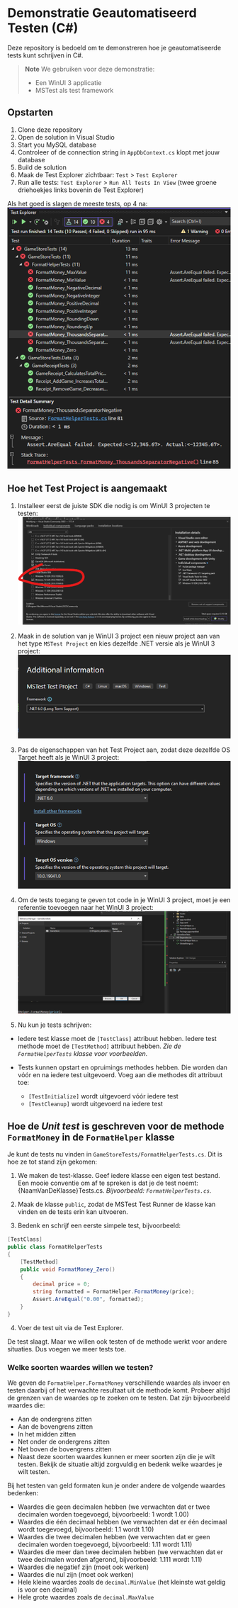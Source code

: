 # Demonstratie Geautomatiseerd Testen (C#)

Deze repository is bedoeld om te demonstreren hoe je geautomatiseerde tests kunt schrijven in C#.

> **Note**
> We gebruiken voor deze demonstratie:
> - Een WinUI 3 applicatie
> - MSTest als test framework

## Opstarten

1. Clone deze repository
2. Open de solution in Visual Studio
3. Start you MySQL database
4. Controleer of de connection string in `AppDbContext.cs` klopt met jouw database
5. Build de solution
6. Maak de Test Explorer zichtbaar: `Test` > `Test Explorer`
7. Run alle tests: `Test Explorer` > `Run All Tests In View` (twee groene driehoekjes links bovenin de Test Explorer)

Als het goed is slagen de meeste tests, op 4 na:
![Een overzicht van test resultaten waarbij er 4 niet slagen](./Docs/Eerste%20Test%20Resultaten.png)

## Hoe het Test Project is aangemaakt

1. Installeer eerst de juiste SDK die nodig is om WinUI 3 projecten te testen:
![image](./Docs/1%20Installeer%20de%20juiste%20SDK.png)

2. Maak in de solution van je WinUI 3 project een nieuw project aan van het type `MSTest Project` en kies dezelfde .NET versie als je WinUI 3 project:
![image](./Docs/2%20Maak%20een%20Test%20Project%20met%20de%20NET%206%20versie,%20want%20dat%20is%20compatible%20met%20WinUI3%20(ook%20net%206).png)

3. Pas de eigenschappen van het Test Project aan, zodat deze dezelfde OS Target heeft als je WinUI 3 project:
![image](./Docs/3%20Kies%20voor%20het%20Test%20Project%20dezelfde%20OS%20target%20als%20main%20project.png)

4. Om de tests toegang te geven tot code in je WinUI 3 project, moet je een referentie toevoegen naar het WinUI 3 project:
![image](./Docs/4%20Voeg%20een%20Reference%20aan%20het%20main%20project%20toe%20vanuit%20het%20test%20project.png)

5. Nu kun je tests schrijven:

  - Iedere test klasse moet de `[TestClass]` attribuut hebben. Iedere test methode moet de `[TestMethod]` attribuut hebben. *Zie de `FormatHelperTests` klasse voor voorbeelden.*

  - Tests kunnen opstart en opruimings methodes hebben. Die worden dan vóór en na iedere test uitgevoerd. Voeg aan die methodes dit attribuut toe:
    - `[TestInitialize]` wordt uitgevoerd vóór iedere test
    - `[TestCleanup]` wordt uitgevoerd na iedere test

## Hoe de *Unit test* is geschreven voor de methode `FormatMoney` in de `FormatHelper` klasse

Je kunt de tests nu vinden in `GameStoreTests/FormatHelperTests.cs`. Dit is hoe ze tot stand zijn gekomen:

1. We maken de test-klasse. Geef iedere klasse een eigen test bestand. Een mooie conventie om af te spreken is dat je de test noemt: {NaamVanDeKlasse}Tests.cs. *Bijvoorbeeld: `FormatHelperTests.cs`.*

2. Maak de klasse `public`, zodat de MSTest Test Runner de klasse kan vinden en de tests erin kan uitvoeren.

3. Bedenk en schrijf een eerste simpele test, bijvoorbeeld:
```csharp
[TestClass]
public class FormatHelperTests
{
    [TestMethod]
    public void FormatMoney_Zero()
    {
        decimal price = 0;
        string formatted = FormatHelper.FormatMoney(price);
        Assert.AreEqual("0.00", formatted);
    }
}
```

4. Voer de test uit via de Test Explorer.

De test slaagt. Maar we willen ook testen of de methode werkt voor andere situaties. Dus voegen we meer tests toe.

### Welke soorten waardes willen we testen?

We geven de `FormatHelper.FormatMoney` verschillende waardes als invoer en testen daarbij of het verwachte resultaat uit de methode komt. Probeer altijd de grenzen van de waardes op te zoeken om te testen. Dat zijn bijvoorbeeld waardes die:

- Aan de ondergrens zitten
- Aan de bovengrens zitten
- In het midden zitten
- Net onder de ondergrens zitten
- Net boven de bovengrens zitten
- Naast deze soorten waardes kunnen er meer soorten zijn die je wilt testen. Bekijk de situatie altijd zorgvuldig en bedenk welke waardes je wilt testen.

Bij het testen van geld formaten kun je onder andere de volgende waardes bedenken:

- Waardes die geen decimalen hebben (we verwachten dat er twee decimalen worden toegevoegd, bijvoorbeeld: 1 wordt 1.00)
- Waardes die één decimaal hebben (we verwachten dat er één decimaal wordt toegevoegd, bijvoorbeeld: 1.1 wordt 1.10)
- Waardes die twee decimalen hebben (we verwachten dat er geen decimalen worden toegevoegd, bijvoorbeeld: 1.11 wordt 1.11)
- Waardes die meer dan twee decimalen hebben (we verwachten dat er twee decimalen worden afgerond, bijvoorbeeld: 1.111 wordt 1.11)
- Waardes die negatief zijn (moet ook werken)
- Waardes die nul zijn (moet ook werken)
- Hele kleine waardes zoals de `decimal.MinValue` (het kleinste wat geldig is voor een decimal)
- Hele grote waardes zoals de `decimal.MaxValue`